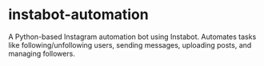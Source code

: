 # instabot-automation
A Python-based Instagram automation bot using Instabot. Automates tasks like following/unfollowing users, sending messages, uploading posts, and managing followers.
